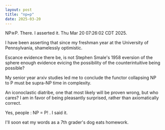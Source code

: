 ```yaml
---
layout: post
title: "np=p"
date: 2025-03-20
---
```


NP≅P. There. I asserted it. Thu Mar 20 07:26:02 CDT 2025.

I have been asserting that since my freshman year at the University of Pennsylvania, shamelessly optimistic.

Escance evidence there be, is not Stephen Smale's 1958 eversion of the sphere enough evidence evicing the possibility of the counterintuitive being possible?

My senior year arxiv studies led me to conclude the functor collapsing NP to P must be supra-NP time in complexity.

An iconoclastic diatribe, one that most likely will be proven wrong, but who cares? I am in favor of being pleasantly surprised, rather than axiomatically correct.

Yes, people : NP = P! . I said it. 

I'll soon eat my words as a 7th grader's dog eats homework.